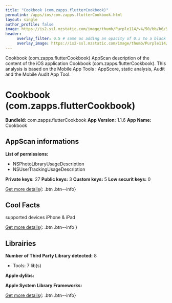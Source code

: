 ```yaml
---
title: "Cookbook (com.zapps.flutterCookbook)"
permalink: /apps/ios/com.zapps.flutterCookbook.html
layout: single
author_profile: false
image: https://is2-ssl.mzstatic.com/image/thumb/Purple114/v4/50/bb/b6/50bbb638-cee4-2495-4e81-be6026065e37/AppIcon-1x_U007emarketing-0-7-0-85-220.png/512x512bb.jpg
header: 
     overlay_filter: 0.5 # same as adding an opacity of 0.5 to a black background
     overlay_image: https://is2-ssl.mzstatic.com/image/thumb/Purple114/v4/50/bb/b6/50bbb638-cee4-2495-4e81-be6026065e37/AppIcon-1x_U007emarketing-0-7-0-85-220.png/512x512bb.jpg
---
```

Cookbook (com.zapps.flutterCookbook) AppScan description of the content of the iOS application Cookbook (com.zapps.flutterCookbook). This analysis is based on the Mobile App Tools : AppScore, static analysis, Audit and the Mobile Audit App Tool.

# Cookbook (com.zapps.flutterCookbook)

**BundleId:** com.zapps.flutterCookbook
**App Version:** 1.1.6
**App Name:** Cookbook


## AppScan informations 

**List of permissions:** 
- NSPhotoLibraryUsageDescription
- NSUserTrackingUsageDescription
  
  
**Private keys:** 27
**Public keys:** 3
**Custom keys:** 5
**Low securit keys:** 0
  
[Get more details](/pricing.html){: .btn .btn--info}

## Cool Facts

supported devices iPhone & iPad
  
[Get more details](/pricing.html){: .btn .btn--info }

## Librairies 
**Number of Third Party Library detected:** 8
- Tools: 7 lib(s)


**Apple dylibs:**


**Apple System Library Frameworks:**


  
[Get more details](/pricing.html){: .btn .btn--info}

